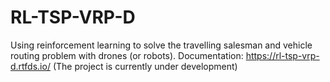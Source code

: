 # RL-TSP-VRP-D
Using reinforcement learning to solve the travelling salesman and vehicle routing problem with drones (or robots).
Documentation: https://rl-tsp-vrp-d.rtfds.io/
(The project is currently under development)

